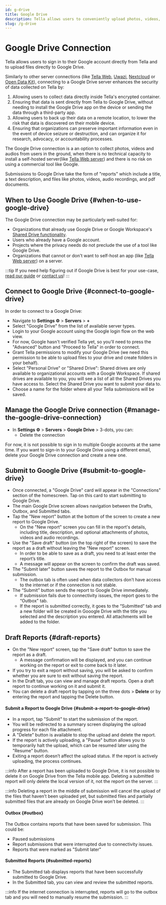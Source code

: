 ```yaml
---
id: g-drive
title: Google Drive
description: Tella allows users to conveniently upload photos, videos, pdfs and audio recordings to their personal or organizational Google Drive.
slug: /g-drive
---
```


# Google Drive Connection

Tella allows users to sign in to their Google account directly from Tella and to upload files directly to Google Drive.

Similarly to other server connections (like [Tella Web](/tella-web), [Uwazi](/uwazi), [Nextcloud](/nextcloud) or [Open Data Kit](/odk)), connecting to a Google Drive server enhances the security of data collected on Tella by:


1. Allowing users to collect data directly inside Tella's encrypted container.
2. Ensuring that data is sent directly from Tella to Google Drive, without needing to install the Google Drive app on the device or sending the data through a third-party app.
3. Allowing users to back up their data on a remote location, to lower the risk that data is discovered on their mobile device.
4. Ensuring that organizations can preserve important information even in the event of device seizure or destruction, and can organize it for research, advocacy, or accountability processes.

The Google Drive connection is a an option to collect photos, videos and audios from users in the ground, when there is no technical capacity to install a self-hosted server(like [Tella Web server](/tella-web)) and there is no risk on using a commercial tool like Google. 

Submissions to Google Drive take the form of "reports" which include a title, a text description, and files like photos, videos, audio recordings, and pdf documents. 



## When to Use Google Drive {#when-to-use-google-drive}

The Google Drive connection may be particularly well-suited for:
- Organizations that already use Google Drive or Google Workspace's [Shared Drive functionality](https://support.google.com/a/users/answer/7212025?hl=en).
- Users who already have a Google account.
- Projects where the privacy needs do not preclude the use of a tool like Google Drive.
- Organizations that cannot or don't want to self-host an app (like [Tella Web server](/tella-web)) on a server.

:::tip
If you need help figuring out if Google Drive is best for your use-case, [read our guide](/for-organizations) or [contact us](/contact-us)!
:::


## Connect to Google Drive {#connect-to-google-drive}

In order to connect to a Google Drive:

* Navigate to **Settings ⚙️** > **Servers** > **+**
* Select "Google Drive" from the list of available server types.
* Login to your Google account using the Google login flow on the web view. 
* For now, Google hasn't verified Tella yet, so you'll need to press the "Advanced" button and "Proceed to Tella" in order to connect.
* Grant Tella permissions to modify your Google Drive (we need this permission to be able to upload files to your drive and create folders in your behalf).
* Select "Personal Drive" or "Shared Drive": Shared drives are only available to organizational accounts with a Google Workspace. If shared drives are available to you, you will see a list of all the Shared Drives you have access to. Select the Shared Drive you want to submit your data to.
* Choose a name for the folder where all your Tella submissions will be saved.


## Manage the Google Drive connection {#manage-the-google-drive-connection}

* In **Settings ⚙️** > **Servers** >  **Google Drive** > 3-dots, you can:
  - Delete the connection

For now, it is not possible to sign in to multiple Google accounts at the same time. If you want to sign-in to your Google Drive using a different email, delete your Google Drive connection and create a new one.


## Submit to Google Drive {#submit-to-google-drive}

* Once connected, a "Google Drive" card will appear in the "Connections" section of the homescreen. Tap on this card to start submitting to Google Drive.
* The main Google Drive screen allows navigation between the Drafts, Outbox, and Submitted tabs.
* Tap the "New report" button at the bottom of the screen to create a new report to Google Drive.
    * On the "New report" screen you can fill in the report's details, including title, description, and optional attachments of photos, videos and audio recordings.
* Use the "Save draft" button (on the top right of the screen) to save the report as a draft without leaving the "New report" screen. 
    * In order to be able to save as a draft, you need to at least enter the report’s title.
    * A message will appear on the screen to confirm the draft was saved.
* The "Submit later" button saves the report to the Outbox for manual submission.
    * The outbox tab is often used when data collectors don’t have access to the internet or if the connection is not stable.
* The “Submit” button sends the report to Google Drive immediately.
    * If submission fails due to connectivity issues, the report goes to the “Outbox" tab.
    * If the report is submitted correctly, it goes to the “Submitted” tab and a new folder will be created in Gooogle Drive with the title you selected and the description you entered. All attachments will be added to the folder.


##  Draft Reports {#draft-reports}

* On the "New report" screen, tap the "Save draft" button to save the report as a draft.
    * A message confirmation will be displayed, and you can continue working on the report or exit to come back to it later.
* If you try to exit a report without saving, you will be asked to confirm whether you are sure to exit without saving the report.
* In the Draft tab, you can view and manage draft reports. Open a draft report to continue working on it and submit it.
* You can delete a draft report by tapping on the three dots > **Delete** or by entering the report and tapping the Delete button.


#### Submit a Report to Google Drive {#submit-a-report-to-google-drive}

* In a report, tap "Submit" to start the submission of the report.
* You will be redirected to a summary screen displaying the upload progress for each file attachment.
* A "Delete" button is available to stop the upload and delete the report.
* If the report is actively uploading, a "Pause" button allows you to temporarily halt the upload, which can be resumed later using the "Resume" button.
* Exiting a report doesn’t affect the upload status. If the report is actively uploading, the process continues. 

:::info
After a report has been uploaded to Google Drive, it is not possible to delete it on Google Drive from the Tella mobile app. Deleting a submitted report will only delete the local version of it, not the report on the server. 
:::

:::info
Deleting a report in the middle of submission will cancel the upload of the files that haven’t been uploaded yet, but submitted files and partially submitted files that are already on Google Drive won’t be deleted.
:::


#### Outbox {#outbox}

The Outbox contains reports that have been saved for submission. This could be:

* Paused submissions
* Report submissions that were interrupted due to connectivity issues.
* Reports that were marked as "Submit later"


#### Submitted Reports {#submitted-reports}

- The Submitted tab displays reports that have been successfully submitted to  Google Drive.
- In the Submitted tab, you can view and review the submitted reports.

:::info
If the internet connection is interrupted, reports will go to the outbox tab and you will need to manually resume the submission.
:::



